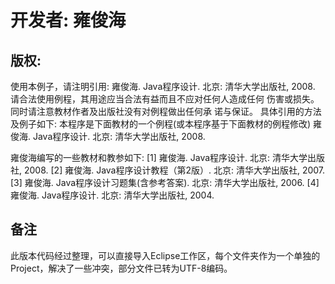 #  开发者: 雍俊海
## 版权:
使用本例子，请注明引用:
    雍俊海. Java程序设计. 北京: 清华大学出版社, 2008.
请合法使用例程，其用途应当合法有益而且不应对任何人造成任何
伤害或损失。同时请注意教材作者及出版社没有对例程做出任何承
诺与保证。
具体引用的方法及例子如下:
本程序是下面教材的一个例程(或本程序基于下面教材的例程修改)
    雍俊海. Java程序设计. 北京: 清华大学出版社, 2008.

雍俊海编写的一些教材和教参如下:
     [1] 雍俊海. Java程序设计. 北京: 清华大学出版社, 2008.
     [2] 雍俊海. Java程序设计教程（第2版）. 
         北京: 清华大学出版社, 2007.
     [3] 雍俊海. Java程序设计习题集(含参考答案). 
         北京: 清华大学出版社, 2006.
     [4] 雍俊海. Java程序设计. 北京: 清华大学出版社, 2004.
## 备注
此版本代码经过整理，可以直接导入Eclipse工作区，每个文件夹作为一个单独的Project，解决了一些冲突，部分文件已转为UTF-8编码。
